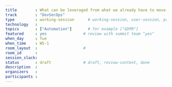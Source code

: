 ```yaml
---
title        : What can be leveraged from what we already have to move from devops to devsecops + What is missing + What will be priority 
track        : "DevSecOps"
type         : working-session      # working-session, user-session, product-session
technology   :
topics       : ["Automation"]       # for example ["GDPR"]
featured     : yes                # review with summit team "yes"
when_day     : Tue
when_time    : WS-1
room_layout  :                    #
room_id      :
session_slack: 
status       : draft              # draft, review-content, done
description  :
organizers   :
participants :
---
```



<!--(add intro)

## Enable practitioners to

(...)

## ASVS is there but how do you implement it

(...)

## How to scale 

(...)

## References

(...)


## Previous-->

